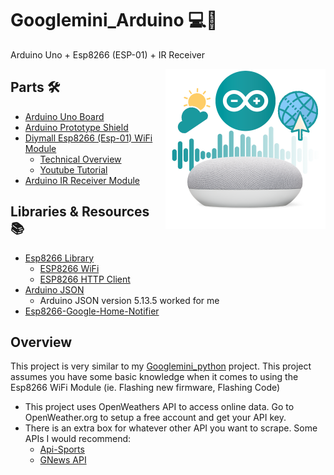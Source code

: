 # Googlemini_Arduino 💻📶
Arduino Uno + Esp8266 (ESP-01) + IR Receiver


<p> 
  <img width = 256 height = 256 align='Right' src="https://github.com/Raziz1/Googlemini_Arduino/blob/main/images/googlehome_arduino.png? raw=true">
</p>


## Parts 🛠
  * [Arduino Uno Board](https://www.amazon.ca/Elegoo-Board-ATmega328P-ATMEGA16U2-Arduino/dp/B01EWOE0UU/ref=sr_1_2_sspa?dchild=1&keywords=arduino+uno&qid=1606330712&sr=8-2-spons&psc=1&spLa=ZW5jcnlwdGVkUXVhbGlmaWVyPUEzN01MSk9QUFlPM005JmVuY3J5cHRlZElkPUEwODYwNjg1MzZQOTJaMkpLVlVXNSZlbmNyeXB0ZWRBZElkPUExMDE4ODI0TU9TUDFTWFpNN1Imd2lkZ2V0TmFtZT1zcF9hdGYmYWN0aW9uPWNsaWNrUmVkaXJlY3QmZG9Ob3RMb2dDbGljaz10cnVl)
  * [Arduino Prototype Shield](https://www.amazon.ca/Gikfun-Prototype-Shield-Arduino-EK1038/dp/B012F9S07I/ref=sr_1_1_sspa?crid=35L8C3CMYQ2HS&dchild=1&keywords=arduino+prototyping+shield&qid=1606330755&sprefix=arduino+protot%2Caps%2C164&sr=8-1-spons&psc=1&spLa=ZW5jcnlwdGVkUXVhbGlmaWVyPUFCUlIxVUQ4STREVE8mZW5jcnlwdGVkSWQ9QTAxODc2ODgzQU1YUFdNRTMzUkdYJmVuY3J5cHRlZEFkSWQ9QTA0NDM3NzUxMTdQVTkzSkdDVEI1JndpZGdldE5hbWU9c3BfYXRmJmFjdGlvbj1jbGlja1JlZGlyZWN0JmRvTm90TG9nQ2xpY2s9dHJ1ZQ==)
* [Diymall Esp8266 (Esp-01) WiFi Module](https://www.amazon.ca/Diymall%C2%AE-Esp8266-Wireless-Transceiver-Mega2560/dp/B00O34AGSU/ref=sr_1_1?dchild=1&keywords=diymall+esp8266&qid=1603991104&s=electronics&sr=1-1)
  - [Technical Overview](https://nurdspace.nl/ESP8266#Introduction)
  - [Youtube Tutorial](https://www.youtube.com/watch?v=qU76yWHeQuw)
 *  [Arduino IR Receiver Module](https://www.amazon.ca/C-J-SHOP-Infrared-Wireless-Control/dp/B01EE4VXS0/ref=sr_1_13?dchild=1&keywords=arduino+ir+receiver&qid=1606330873&sr=8-13)
 
## Libraries & Resources 📚
* [Esp8266 Library](https://github.com/sleemanj/ESP8266_Simple)
  - [ESP8266 WiFi](https://arduino-esp8266.readthedocs.io/en/latest/esp8266wifi/readme.html)
  - [ESP8266 HTTP Client](https://github.com/esp8266/Arduino/tree/master/libraries/ESP8266HTTPClient)
* [Arduino JSON](https://github.com/bblanchon/ArduinoJson)
  - Arduino JSON version 5.13.5 worked for me
* [Esp8266-Google-Home-Notifier](https://www.arduino.cc/reference/en/libraries/esp8266-google-home-notifier/)

## Overview
This project is very similar to my [Googlemini_python](https://github.com/Raziz1/Googlemini_Python) project. This project assumes you have some basic knowledge when it comes to using the Esp8266 WiFi Module (ie. Flashing new firmware, Flashing Code)
* This project uses OpenWeathers API to access online data. Go to OpenWeather.org to setup a free account and get your API key.
* There is an extra box for whatever other API you want to scrape. Some APIs I would recommend:
  * [Api-Sports](https://dashboard.api-football.com/)
  * [GNews API](https://gnews.io/)
